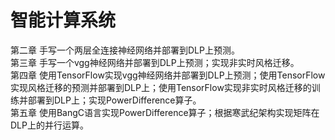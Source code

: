 # 智能计算系统
第二章 手写一个两层全连接神经网络并部署到DLP上预测。 \
第三章 手写一个vgg神经网络并部署到DLP上预测；实现非实时风格迁移。 \
第四章 使用TensorFlow实现vgg神经网络并部署到DLP上预测；使用TensorFlow实现风格迁移的预测并部署到DLP上；使用TensorFlow实现非实时风格迁移的训练并部署到DLP上；实现PowerDifference算子。  \
第五章 使用BangC语言实现PowerDifference算子；根据寒武纪架构实现矩阵在DLP上的并行运算。
